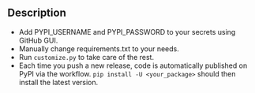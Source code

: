 ## Description
* Add PYPI_USERNAME and PYPI_PASSWORD to your secrets using GitHub GUI.
* Manually change requirements.txt to your needs.
* Run `customize.py` to take care of the rest.
* Each time you push a new release, code is automatically published on PyPI via the workflow. `pip install -U <your_package>` should then install the latest version.
